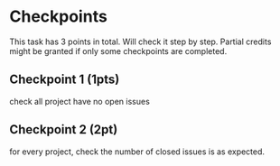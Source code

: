# Checkpoints

This task has 3 points in total. Will check it step by step. Partial credits might be granted if only some checkpoints are completed.


## Checkpoint 1 (1pts)

check all project have no open issues

## Checkpoint 2 (2pt)

for every project, check the number of closed issues is as expected.
